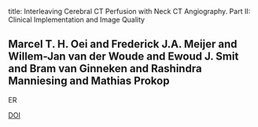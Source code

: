 title: Interleaving Cerebral CT Perfusion with Neck CT Angiography. Part II: Clinical Implementation and Image Quality

## Marcel T. H. Oei and Frederick J.A. Meijer and Willem-Jan van der Woude and Ewoud J. Smit and Bram van Ginneken and Rashindra Manniesing and Mathias Prokop
ER

<a href="https://doi.org/10.1007/s00330-016-4592-z">DOI</a>
